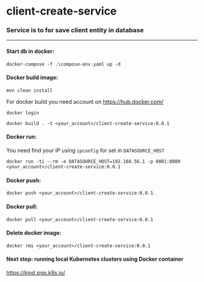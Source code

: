 # client-create-service

### Service is to for save client entity in database

---

#### Start db in docker:
    
    docker-compose -f .\compose-env.yaml up -d

#### Docker build image:

    mvn clean install

For docker build you need account on https://hub.docker.com/ 

    docker login

    docker build . -t <your_account>/client-create-service:0.0.1

#### Docker run:

You need find your IP using `ipconfig` for set in `DATASOURCE_HOST`

    docker run -ti --rm -e DATASOURCE_HOST=192.168.56.1 -p 8081:8080 <your_account>/client-create-service:0.0.1

#### Docker push:

    docker push <your_account>/client-create-service:0.0.1

#### Docker pull:

    docker pull <your_account>/client-create-service:0.0.1

#### Delete docker image:

    docker rmi <your_account>/client-create-service:0.0.1

#### Next step: running local Kubernetes clusters using Docker container

https://kind.sigs.k8s.io/
